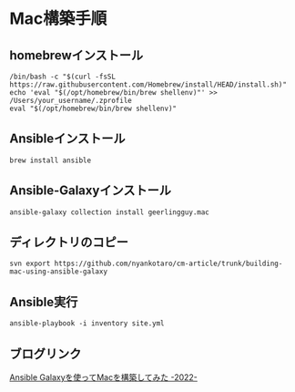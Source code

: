 # Mac構築手順

## homebrewインストール

```shell
/bin/bash -c "$(curl -fsSL https://raw.githubusercontent.com/Homebrew/install/HEAD/install.sh)"
echo 'eval "$(/opt/homebrew/bin/brew shellenv)"' >> /Users/your_username/.zprofile
eval "$(/opt/homebrew/bin/brew shellenv)"
```

## Ansibleインストール

```shell
brew install ansible
```

## Ansible-Galaxyインストール

```shell
ansible-galaxy collection install geerlingguy.mac
```

## ディレクトリのコピー

```shell
svn export https://github.com/nyankotaro/cm-article/trunk/building-mac-using-ansible-galaxy
```

## Ansible実行

```shell
ansible-playbook -i inventory site.yml
```

## ブログリンク

[Ansible Galaxyを使ってMacを構築してみた -2022-](https://dev.classmethod.jp/etc/building-mac-using-ansible-galaxy/)
